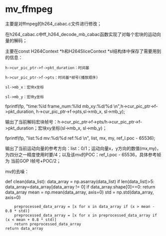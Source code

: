 # mv_ffmpeg
主要是对ffmpeg的h264_cabac.c文件进行修改；

在h264_cabac.c中ff_h264_decode_mb_cabac函数实现了对每个宏块的运动向量的解码；

主要在const H264Context *h和H264SliceContext *sl结构体中保存了需要用到的信息：

    h->cur_pic_ptr->f->pkt_duration：时间基
    
    h->cur_pic_ptr->f->pts：时间基*帧号(播放顺序)
    
    sl->mb_x：宏块x坐标
    
    sl->mb_y：宏块y坐标
    
fprintf(fp, "time:%ld frame_num:%lld mb_xy:%d/%d \n",h->cur_pic_ptr->f->pkt_duration, h->cur_pic_ptr->f->pts,sl->mb_x, sl->mb_y);

输出了当前解码宏块帧号：h->cur_pic_ptr->f->pts/h->cur_pic_ptr->f->pkt_duration；宏块xy坐标(sl->mb_x, sl->mb_y)；

fprintf(fp, "list:%d mv:%d/%d ref:%d \n", list, mx, my, ref_l.poc - 65536);

输出了当前运动向量的参考方向：list：0/1；运动向量x，y方向的数值(mx,my)，为四分之一精度使用时要/4；以及该mv的POC：ref_l.poc - 65536，具体参考帧为 当前GOP I帧号+POC/2；

mv的去噪：

def clean(data_list):
    data_array = np.asarray(data_list)
    if len(data_list)>5:
        data_array=data_array[data_array != 0]
        if data_array.shape[0]==0:
            return data_array
        mean = np.mean(data_array, axis=0)
        std = np.std(data_array, axis=0)

        preprocessed_data_array = [x for x in data_array if (x > mean - 0.8 * std)]
        preprocessed_data_array = [x for x in preprocessed_data_array if (x < mean + 0.8 * std)]
        return preprocessed_data_array
    return data_array
